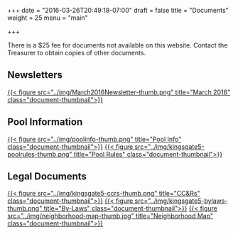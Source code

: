 +++
date = "2016-03-26T20:49:18-07:00"
draft = false
title = "Documents"
weight = 25
menu = "main"

+++


<div class="alert alert-warning" role="alert">
There is a $25 fee for documents not available on this website. Contact the Treasurer to obtain copies of other documents.
</div>

## Newsletters

[{{< figure src="../img/March2016Newsletter-thumb.png" title="March 2016" class="document-thumbnail">}}](../pdf/March2016Newsletter.pdf)

## Pool Information

[{{< figure src="../img/poolinfo-thumb.png" title="Pool Info" class="document-thumbnail">}}](../pdf/poolinfo.pdf)
[{{< figure src="../img/kingsgate5-poolrules-thumb.png" title="Pool Rules" class="document-thumbnail">}}](../pdf/kingsgate5-poolrules.pdf)

## Legal Documents

[{{< figure src="../img/kingsgate5-ccrs-thumb.png" title="CC&Rs" class="document-thumbnail">}}](../pdf/kingsgate5-ccrs.pdf)
[{{< figure src="../img/kingsgate5-bylaws-thumb.png" title="By-Laws" class="document-thumbnail">}}](../pdf/kingsgate5-bylaws.pdf)
[{{< figure src="../img/neighborhood-map-thumb.jpg" title="Neighborhood Map" class="document-thumbnail">}}](../img/neighborhood-map.jpg)

